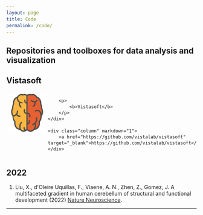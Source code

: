 ```yaml
---
layout: page
title: Code
permalink: /code/
---
```


## Repositories and toolboxes for data analysis and visualization

## Vistasoft

<div class="row">
	<div class="column">
		<div>
			<img class="brain" src="/assets/img/brain.svg" alt="orange colored cartoon brain" width="100" height="100"/>
		</div>
		
		<p>
			<b>Vistasoft</b>
		</p>
	</div>
  
	<div class="column" markdown="1">
		<a href="https://github.com/vistalab/vistasoft" target="_blank">https://github.com/vistalab/vistasoft</a>
	</div>
</div> 


## 2022

1. Liu, X., d'Oleire Uquillas, F., Viaene, A. N., Zhen, Z., Gomez, J. A multifaceted gradient in human cerebellum of structural and functional development (2022) <a href="https://t.co/NHfeBy5T0y" target="_blank">Nature Neuroscience</a>.

***

<style type="text/css">

  h1 {
  	color: orange;
  }
  
  img.brain {
  	float: left;
  	margin: 5px;
  }

</style>